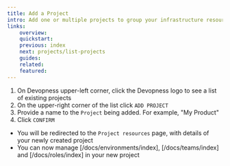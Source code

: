 ```yaml
---
title: Add a Project
intro: Add one or multiple projects to group your infrastructure resources in a logical and organized way.
links:
    overview:
    quickstart:
    previous: index
    next: projects/list-projects
    guides:
    related:
    featured:
---
```


1. On Devopness upper-left corner, click the Devopness logo to see a list of existing projects
1. On the upper-right corner of the list click `ADD PROJECT`
1. Provide a name to the `Project` being added. For example, "My Product"
1. Click `CONFIRM`
  - You will be redirected to the `Project resources` page, with details of your newly created project
  - You can now manage [/docs/environments/index], [/docs/teams/index] and [/docs/roles/index] in your new project
  <!-- - You can now manage `Environments`, `Teams` and `Roles` in your new project -->

